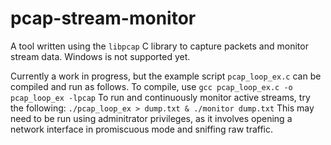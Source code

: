 # pcap-stream-monitor
A tool written using the `libpcap` C library to capture packets and monitor stream data. Windows is not supported yet.

Currently a work in progress, but the example script `pcap_loop_ex.c` can be compiled and run as follows. To compile, use
```gcc pcap_loop_ex.c -o pcap_loop_ex -lpcap```
To run and continuously monitor active streams, try the following:
```./pcap_loop_ex > dump.txt & ./monitor dump.txt```
This may need to be run using adminitrator privileges, as it involves opening a network interface in promiscuous mode and sniffing raw traffic. 


